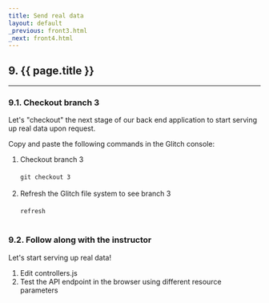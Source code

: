 ```yaml
---
title: Send real data
layout: default
_previous: front3.html
_next: front4.html
---
```


## 9. {{ page.title }}

---

### 9.1. Checkout branch 3

Let's "checkout" the next stage of our back end application to start serving up real data upon request.

Copy and paste the following commands in the Glitch console:

1. Checkout branch 3<br><br><code>git checkout 3</code><br><br>
2. Refresh the Glitch file system to see branch 3<br><br><code>refresh</code><br><br>

### 9.2. Follow along with the instructor

Let's start serving up real data!

1. Edit controllers.js
2. Test the API endpoint in the browser using different resource parameters
